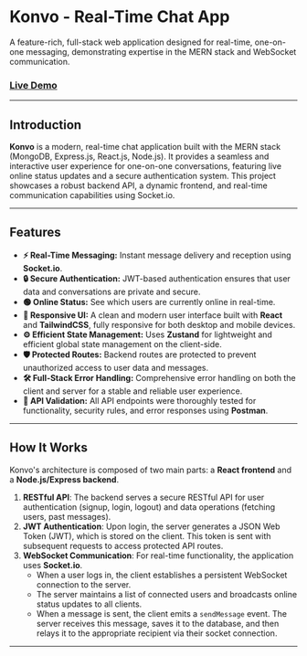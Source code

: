 # Konvo - Real-Time Chat App

A feature-rich, full-stack web application designed for real-time, one-on-one messaging, demonstrating expertise in the MERN stack and WebSocket communication.

### [Live Demo](https://konvo-chat-app.onrender.com) 

---

## Introduction

**Konvo** is a modern, real-time chat application built with the MERN stack (MongoDB, Express.js, React.js, Node.js). It provides a seamless and interactive user experience for one-on-one conversations, featuring live online status updates and a secure authentication system. This project showcases a robust backend API, a dynamic frontend, and real-time communication capabilities using Socket.io.

---

## Features

- **⚡ Real-Time Messaging:** Instant message delivery and reception using **Socket.io**.
- **🔒 Secure Authentication:** JWT-based authentication ensures that user data and conversations are private and secure.
- **🟢 Online Status:** See which users are currently online in real-time.
- **📱 Responsive UI:** A clean and modern user interface built with **React** and **TailwindCSS**, fully responsive for both desktop and mobile devices.
- **⚙️ Efficient State Management:** Uses **Zustand** for lightweight and efficient global state management on the client-side.
- **🛡️ Protected Routes:** Backend routes are protected to prevent unauthorized access to user data and messages.
- **🛠️ Full-Stack Error Handling:** Comprehensive error handling on both the client and server for a stable and reliable user experience.
- **🧪 API Validation:** All API endpoints were thoroughly tested for functionality, security rules, and error responses using **Postman**.

---

## How It Works

Konvo's architecture is composed of two main parts: a **React frontend** and a **Node.js/Express backend**.

1.  **RESTful API**: The backend serves a secure RESTful API for user authentication (signup, login, logout) and data operations (fetching users, past messages).
2.  **JWT Authentication**: Upon login, the server generates a JSON Web Token (JWT), which is stored on the client. This token is sent with subsequent requests to access protected API routes.
3.  **WebSocket Communication**: For real-time functionality, the application uses **Socket.io**.
    -   When a user logs in, the client establishes a persistent WebSocket connection to the server.
    -   The server maintains a list of connected users and broadcasts online status updates to all clients.
    -   When a message is sent, the client emits a `sendMessage` event. The server receives this message, saves it to the database, and then relays it to the appropriate recipient via their socket connection.

---